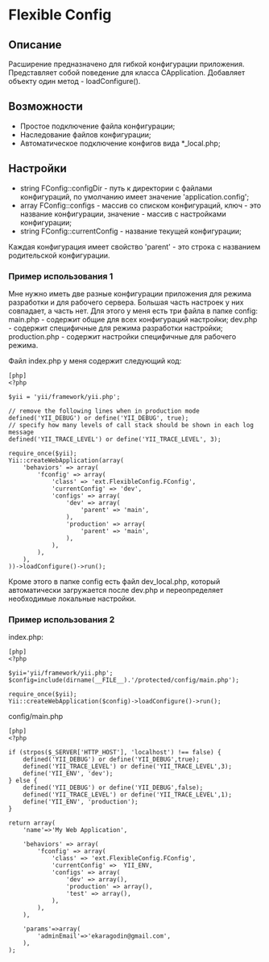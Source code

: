 # Flexible Config

## Описание

Расширение предназначено для гибкой конфигурации приложения.
Представляет собой поведение для класса CApplication. Добавляет объекту один метод - loadConfigure().

## Возможности

* Простое подключение файла конфигурации;
* Наследование файлов конфигурации;
* Автоматическое подключение конфигов вида *_local.php;

## Настройки

* string FConfig::configDir - путь к директории с файлами конфигураций, по умолчанию имеет значение 'application.config';
* array FConfig::configs - массив со списком конфигураций, ключ - это название конфигурации, значение - массив с настройками конфигурации;
* string FConfig::currentConfig - название текущей конфигурации;

Каждая конфигурация имеет свойство 'parent' - это строка с названием родительской конфигурации.

### Пример использования 1

Мне нужно иметь две разные конфигурации приложения для режима разработки и для рабочего сервера. Большая часть настроек у них совпадает, а часть нет.
Для этого у меня есть три файла в папке config: main.php - содержит общие для всех конфигураций настройки; dev.php - содержит специфичные для режима разработки настройки; production.php - содержит настройки специфичные для рабочего режима.

Файл index.php у меня содержит следующий код:

~~~
[php]
<?php

$yii = 'yii/framework/yii.php';

// remove the following lines when in production mode
defined('YII_DEBUG') or define('YII_DEBUG', true);
// specify how many levels of call stack should be shown in each log message
defined('YII_TRACE_LEVEL') or define('YII_TRACE_LEVEL', 3);

require_once($yii);
Yii::createWebApplication(array(
    'behaviors' => array(
        'fconfig' => array(
            'class' => 'ext.FlexibleConfig.FConfig',
            'currentConfig' => 'dev',
            'configs' => array(
                'dev' => array(
                    'parent' => 'main',
                ),
                'production' => array(
                    'parent' => 'main',
                ),
            ),
        ),
    ),
))->loadConfigure()->run();
~~~

Кроме этого в папке config есть файл dev_local.php, который автоматически загружается после dev.php и переопределяет необходимые локальные настройки.

### Пример использования 2

index.php:

~~~
[php]
<?php

$yii='yii/framework/yii.php';
$config=include(dirname(__FILE__).'/protected/config/main.php');

require_once($yii);
Yii::createWebApplication($config)->loadConfigure()->run();
~~~

config/main.php

~~~
[php]
<?php

if (strpos($_SERVER['HTTP_HOST'], 'localhost') !== false) {
    defined('YII_DEBUG') or define('YII_DEBUG',true);
    defined('YII_TRACE_LEVEL') or define('YII_TRACE_LEVEL',3);
    define('YII_ENV', 'dev');
} else {
    defined('YII_DEBUG') or define('YII_DEBUG',false);
    defined('YII_TRACE_LEVEL') or define('YII_TRACE_LEVEL',1);
    define('YII_ENV', 'production');
}

return array(
    'name'=>'My Web Application',

    'behaviors' => array(
        'fconfig' => array(
            'class' => 'ext.FlexibleConfig.FConfig',
            'currentConfig' =>  YII_ENV,
            'configs' => array(
                'dev' => array(),
                'production' => array(),
                'test' => array(),
            ),
        ),
    ),

	'params'=>array(
		'adminEmail'=>'ekaragodin@gmail.com',
	),
);
~~~

